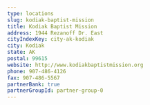 ```yaml
---
type: locations
slug: kodiak-baptist-mission
title: Kodiak Baptist Mission
address: 1944 Rezanoff Dr. East
cityIndexKey: city-ak-kodiak
city: Kodiak
state: AK
postal: 99615
website: http://www.kodiakbaptistmission.org
phone: 907-486-4126
fax: 907-486-5567
partnerBank: true
partnerGroupId: partner-group-0
---
```

